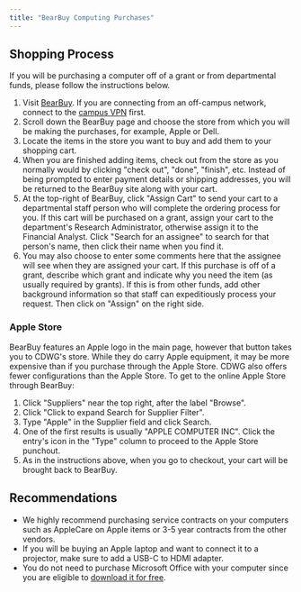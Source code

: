 ```yaml
---
title: "BearBuy Computing Purchases"
---
```

## Shopping Process

If you will be purchasing a computer off of a grant or from departmental
funds, please follow the instructions below.

1.  Visit [BearBuy](https://bearbuy.is.berkeley.edu/). If you are
    connecting from an off-campus network, connect to the [campus
    VPN](/node/5056) first.
2.  Scroll down the BearBuy page and choose the store from which you
    will be making the purchases, for example, Apple or Dell.
3.  Locate the items in the store you want to buy and add them to your
    shopping cart.
4.  When you are finished adding items, check out from the store as you
    normally would by clicking "check out", "done", "finish", etc.
    Instead of being prompted to enter payment details or shipping
    addresses, you will be returned to the BearBuy site along with your
    cart.
5.  At the top-right of BearBuy, click "Assign Cart" to send your cart
    to a departmental staff person who will complete the ordering
    process for you. If this cart will be purchased on a grant, assign
    your cart to the department's Research Administrator, otherwise
    assign it to the Financial Analyst. Click "Search for an assignee"
    to search for that person's name, then click their name when you
    find it.
6.  You may also choose to enter some comments here that the assignee
    will see when they are assigned your cart. If this purchase is off
    of a grant, describe which grant and indicate why you need the item
    (as usually required by grants). If this is from other funds, add
    other background information so that staff can expeditiously process
    your request. Then click on "Assign" on the right side.

### Apple Store

BearBuy features an Apple logo in the main page, however that button
takes you to CDWG's store. While they do carry Apple equipment, it may
be more expensive than if you purchase through the Apple Store. CDWG
also offers fewer configurations than the Apple Store. To get to the
online Apple Store through BearBuy:

1.  Click "Suppliers" near the top right, after the label "Browse".
2.  Click "Click to expand Search for Supplier Filter".
3.  Type "Apple" in the Supplier field and click Search.
4.  One of the first results is usually "APPLE COMPUTER INC". Click the
    entry's icon in the "Type" column to proceed to the Apple Store
    punchout.
5.  As in the instructions above, when you go to checkout, your cart
    will be brought back to BearBuy.

## Recommendations

- We highly recommend purchasing service contracts on your computers
  such as AppleCare on Apple items or 3-5 year contracts from the other
  vendors.
- If you will be buying an Apple laptop and want to connect it to a
  projector, make sure to add a USB-C to HDMI adapter.
- You do not need to purchase Microsoft Office with your computer since
  you are eligible to [download it for
  free](https://software.berkeley.edu/microsoft).
